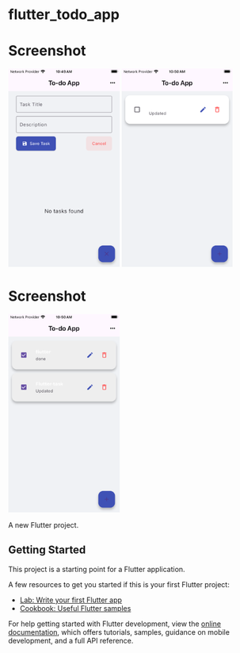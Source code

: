 # flutter_todo_app

# Screenshot
<img src="https://github.com/rashmi2201/Flutter_Todo_Task/blob/main/outputs/Simulator%20Screenshot%20-%20iPhone%20SE%20(3rd%20generation)%20-%202025-07-12%20at%2010.49.33.png" height="400">

<img src="https://github.com/rashmi2201/Flutter_Todo_Task/blob/main/outputs/Simulator%20Screenshot%20-%20iPhone%20SE%20(3rd%20generation)%20-%202025-07-12%20at%2010.50.00.png" height="400">

# Screenshot
<img src="https://github.com/rashmi2201/Flutter_Todo_Task/blob/main/outputs/Simulator%20Screenshot%20-%20iPhone%20SE%20(3rd%20generation)%20-%202025-07-12%20at%2010.50.26.png" height="400">




A new Flutter project.

## Getting Started

This project is a starting point for a Flutter application.

A few resources to get you started if this is your first Flutter project:

- [Lab: Write your first Flutter app](https://docs.flutter.dev/get-started/codelab)
- [Cookbook: Useful Flutter samples](https://docs.flutter.dev/cookbook)

For help getting started with Flutter development, view the
[online documentation](https://docs.flutter.dev/), which offers tutorials,
samples, guidance on mobile development, and a full API reference.

